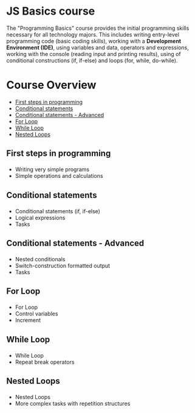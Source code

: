 # JS Basics course

The "Programming Basics" course provides the initial programming skills necessary for all technology majors. This includes writing entry-level programming code
(basic coding skills), working with a **Development Environment (IDE)**, using variables and data, 
operators and expressions, working with the console (reading input and printing results), using of conditional constructions (if, if-else)
and loops (for, while, do-while).

# Course Overview

- <a href="#beginning">First steps in programming</a>
- <a href="#cs">Conditional statements</a>
- <a href="#cs-advanced">Conditional statements - Advanced</a>
- <a href="#for-loop">For Loop</a>
- <a href="#while-loop">While Loop</a>
- <a href="#nested-loops">Nested Loops</a>


## <p id="beginning">First steps in programming</p>
- Writing very simple programs
- Simple operations and calculations


## <p id="arrays">Conditional statements</p>
- Conditional statements (if, if-else)
- Logical expressions
- Tasks


## <p id="arrays">Conditional statements - Advanced</p>
- Nested conditionals
- Switch-construction formatted output
- Tasks


## <p id="arrays">For Loop</p>
- For Loop
- Control variables
- Increment


## <p id="while-loop">While Loop</p>
- While Loop
- Repeat break operators


## <p id="nested-loops">Nested Loops</p>
- Nested Loops
- More complex tasks with repetition structures
